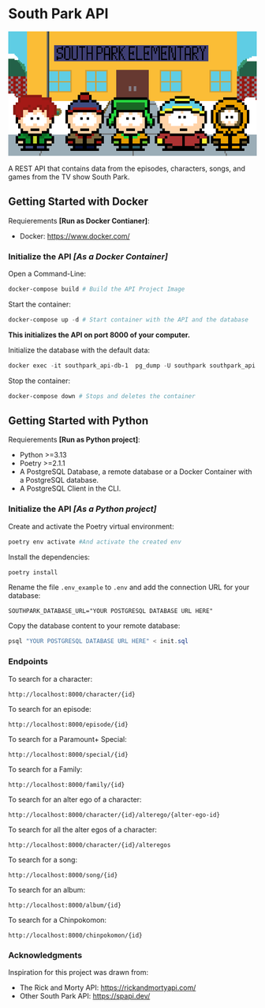 # South Park API

<img src="docs/img/Banner API.png">

A REST API that contains data from the episodes, characters, songs, and games from the TV show South Park.

## Getting Started with Docker

Requierements **[Run as Docker Contianer]**:

- Docker: https://www.docker.com/

### Initialize the API _[As a Docker Container]_
Open a Command-Line:
```powershell
docker-compose build # Build the API Project Image
```

Start the container:
```powershell
docker-compose up -d # Start container with the API and the database
```
**This initializes the API on port 8000 of your computer.**

Initialize the database with the default data:
```powershell
docker exec -it southpark_api-db-1  pg_dump -U southpark southpark_api > init.sql
```

Stop the container:
```powershell
docker-compose down # Stops and deletes the container
```

## Getting Started with Python

Requierements **[Run as Python project]**:

 - Python >=3.13
 - Poetry >=2.1.1
 - A PostgreSQL Database, a remote database or a Docker Container with a PostgreSQL database.
 - A PostgreSQL Client in the CLI.


### Initialize the API _[As a Python project]_
Create and activate the Poetry virtual environment:
```powershell
poetry env activate #And activate the created env
```

Install the dependencies:
```powershell
poetry install
```

Rename the file `.env_example` to `.env` and add the connection URL for your database:
```
SOUTHPARK_DATABASE_URL="YOUR POSTGRESQL DATABASE URL HERE"
```

Copy the database content to your remote database:
```powershell
psql "YOUR POSTGRESQL DATABASE URL HERE" < init.sql
```


### Endpoints

To search for a character:
```url
http://localhost:8000/character/{id}
```

To search for an episode:
```url
http://localhost:8000/episode/{id}
```

To search for a Paramount+ Special:
```url
http://localhost:8000/special/{id}
```

To search for a Family:
```url
http://localhost:8000/family/{id}
```

To search for an alter ego of a character:
```url
http://localhost:8000/character/{id}/alterego/{alter-ego-id}
```

To search for all the alter egos of a character:
```url
http://localhost:8000/character/{id}/alteregos
```

To search for a song:
```url
http://localhost:8000/song/{id}
```

To search for an album:
```url
http://localhost:8000/album/{id}
```

To search for a Chinpokomon:
```url
http://localhost:8000/chinpokomon/{id}
```

### Acknowledgments

Inspiration for this project was drawn from:

- The Rick and Morty API: https://rickandmortyapi.com/
- Other South Park API: https://spapi.dev/